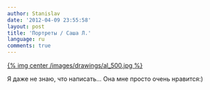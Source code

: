 ```yaml
---
author: Stanislav
date: '2012-04-09 23:55:58'
layout: post
title: 'Портреты / Саша Л.'
language: ru
comments: true
---
```


[{% img center /images/drawings/al_500.jpg %}](/images/drawings/al.jpg)

Я даже не знаю, что написать... Она мне просто очень нравится:)